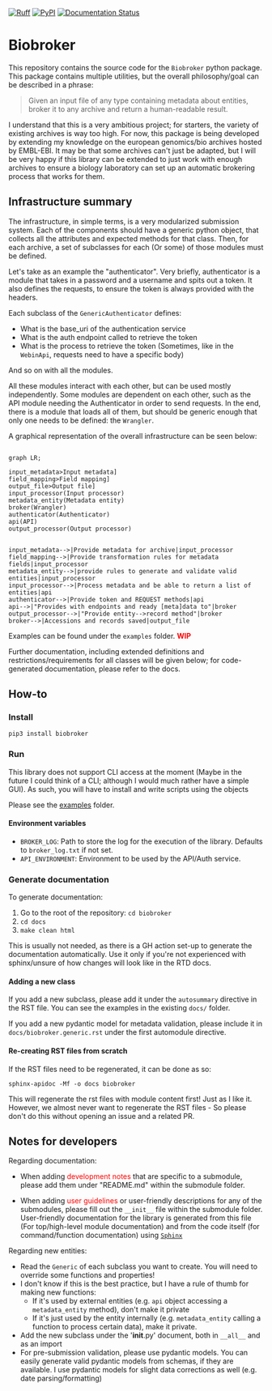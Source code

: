 [![Ruff](https://img.shields.io/endpoint?url=https://raw.githubusercontent.com/astral-sh/ruff/main/assets/badge/v2.json)](https://github.com/astral-sh/ruff) [![PyPI](https://img.shields.io/pypi/v/biobroker.svg)](https://pypi.org/project/biobroker/) [![Documentation Status](https://readthedocs.org/projects/biobroker/badge/?version=latest)](https://biobroker.readthedocs.io/en/latest/?badge=latest)


# Biobroker

This repository contains the source code for the `Biobroker` python package. This package contains
multiple utilities, but the overall philosophy/goal can be described in a phrase:


>Given an input file of any type containing metadata about entities, broker it to any archive
> and return a human-readable result.

I understand that this is a very ambitious project; for starters, the variety of existing archives
is way too high. For now, this package is being developed by extending my knowledge on the european
genomics/bio archives hosted by EMBL-EBI. It may be that some archives can't just be adapted, but I
will be very happy if this library can be extended to just work with enough archives to ensure a biology
laboratory can set up an automatic brokering process that works for them.

## Infrastructure summary

The infrastructure, in simple terms, is a very modularized submission system. Each of the components
should have a generic python object, that collects all the attributes and expected methods for
that class. Then, for each archive, a set of subclasses for each (Or some) of those modules must be
defined.

Let's take as an example the "authenticator". Very briefly, authenticator is a module that takes in
a password and a username and spits out a token. It also defines the requests, to ensure the token is
always provided with the headers.

Each subclass of the `GenericAuthenticator` defines:
- What is the base_uri of the authentication service
- What is the auth endpoint called to retrieve the token
- What is the process to retrieve the token (Sometimes, like in the `WebinApi`, requests need to have a
specific body)

And so on with all the modules.

All these modules interact with each other, but can be used mostly independently. Some modules are dependent
on each other, such as the API module needing the Authenticator in order to send requests. In the end, there
is a module that loads all of them, but should be generic enough that only one needs to be defined: the `Wrangler`.

A graphical representation of the overall infrastructure can be seen below:

```mermaid

graph LR;

input_metadata>Input metadata]
field_mapping>Field mapping]
output_file>Output file]
input_processor(Input processor)
metadata_entity(Metadata entity)
broker(Wrangler)
authenticator(Authenticator)
api(API)
output_processor(Output processor)


input_metadata-->|Provide metadata for archive|input_processor
field_mapping-->|Provide transformation rules for metadata fields|input_processor
metadata_entity-->|provide rules to generate and validate valid entities|input_processor
input_processor-->|Process metadata and be able to return a list of entities|api
authenticator-->|Provide token and REQUEST methods|api
api-->|"Provides with endpoints and ready [meta]data to"|broker
output_processor-->|"Provide entity-->record method"|broker
broker-->|Accessions and records saved|output_file
```

Examples can be found under the `examples` folder. <span style="color:red">**WIP**</span>

Further documentation, including extended definitions and restrictions/requirements for all classes will
be given below; for code-generated documentation, please refer to the docs.

## How-to

### Install

```shell
pip3 install biobroker
```

### Run

This library does not support CLI access at the moment (Maybe in the future I could think of a CLI; although I would
much rather have a simple GUI). As such, you will have to install and write scripts using the objects

Please see the [examples](https://github.com/ESapenaVentura/biobroker/examples) folder.

#### Environment variables

- `BROKER_LOG`: Path to store the log for the execution of the library. Defaults to `broker_log.txt` if not set.
- `API_ENVIRONMENT`: Environment to be used by the API/Auth service.

### Generate documentation

To generate documentation:

1. Go to the root of the repository: `cd biobroker`
2. `cd docs`
3. `make clean html`

This is usually not needed, as there is a GH action set-up to generate the documentation automatically. Use it only if
you're not experienced with sphinx/unsure of how changes will look like in the RTD docs.

#### Adding a new class

If you add a new subclass, please add it under the `autosummary` directive in the RST file. You can see the examples
in the existing `docs/` folder.

If you add a new pydantic model for metadata validation, please include it in `docs/biobroker.generic.rst` under the
first automodule directive.

#### Re-creating RST files from scratch

If the RST files need to be regenerated, it can be done as so:

```commandline
sphinx-apidoc -Mf -o docs biobroker
```

This will regenerate the rst files with module content first! Just as I like it. However, we almost never want to
regenerate the RST files - So please don't do this without opening an issue and a related PR.

## Notes for developers
Regarding documentation:

- When adding <span style="color:red">development notes</span> that are specific to a submodule, please add them under "README.md" within the
  submodule folder.

- When adding <span style="color:red">user guidelines</span> or user-friendly descriptions for any of the submodules, please fill out the
  `__init__` file within the submodule folder. User-friendly documentation for the library is generated from
  this file (For top/high-level module documentation) and from the code itself (for command/function documentation)
  using [`Sphinx`](https://www.sphinx-doc.org/en/master/)

Regarding new entities:
- Read the `Generic` of each subclass you want to create. You will need to override some functions and properties!
- I don't know if this is the best practice, but I have a rule of thumb for making new functions:
    - If it's used by external entities (e.g. `api` object accessing a `metadata_entity` method), don't make it private
    - If it's just used by the entity internally (e.g. `metadata_entity` calling a function to process certain data), make
      it private.
- Add the new subclass under the '__init__.py' document, both in `__all__` and as an import
- For pre-submission validation, please use pydantic models. You can easily generate valid pydantic models from schemas,
  if they are available. I use pydantic models for slight data corrections as well (e.g. date parsing/formatting)


